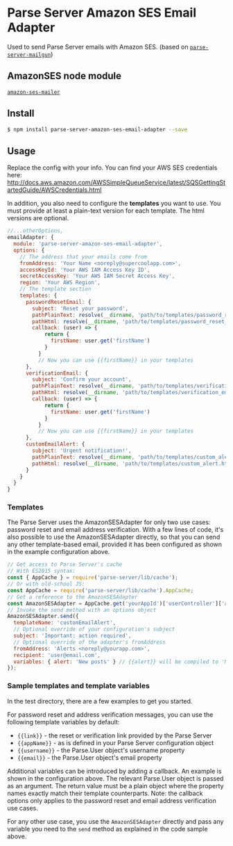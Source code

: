 # Parse Server Amazon SES Email Adapter
Used to send Parse Server emails with Amazon SES.
(based on [`parse-server-mailgun`](https://github.com/sebsylvester/parse-server-mailgun))

## AmazonSES node module
[`amazon-ses-mailer`](https://github.com/antoinerousseau/node-amazon-ses)


## Install
```sh
$ npm install parse-server-amazon-ses-email-adapter --save
```

## Usage
Replace the config with your info.  You can find your AWS SES credentials here: http://docs.aws.amazon.com/AWSSimpleQueueService/latest/SQSGettingStartedGuide/AWSCredentials.html

In addition, you also need to configure the **templates** you want to use.
You must provide at least a plain-text version for each template. The html versions are optional.

```js
//...otherOptions,
emailAdapter: {
  module: 'parse-server-amazon-ses-email-adapter',
  options: {
    // The address that your emails come from
    fromAddress: 'Your Name <noreply@supercoolapp.com>',
    accessKeyId: 'Your AWS IAM Access Key ID',
    secretAccessKey: 'Your AWS IAM Secret Access Key',
    region: 'Your AWS Region',
    // The template section
    templates: {
      passwordResetEmail: {
        subject: 'Reset your password',
        pathPlainText: resolve(__dirname, 'path/to/templates/password_reset_email.txt'),
        pathHtml: resolve(__dirname, 'path/to/templates/password_reset_email.html'),
        callback: (user) => {
            return {
              firstName: user.get('firstName')
            }
          }
          // Now you can use {{firstName}} in your templates
      },
      verificationEmail: {
        subject: 'Confirm your account',
        pathPlainText: resolve(__dirname, 'path/to/templates/verification_email.txt'),
        pathHtml: resolve(__dirname, 'path/to/templates/verification_email.html'),
        callback: (user) => {
            return {
              firstName: user.get('firstName')
            }
          }
          // Now you can use {{firstName}} in your templates
      },
      customEmailAlert: {
        subject: 'Urgent notification!',
        pathPlainText: resolve(__dirname, 'path/to/templates/custom_alert.txt'),
        pathHtml: resolve(__dirname, 'path/to/templates/custom_alert.html'),
      }
    }
  }
}
```


### Templates
The Parse Server uses the AmazonSESAdapter for only two use cases: password reset and email address verification.
With a few lines of code, it's also possible to use the AmazonSESAdapter directly, so that you can send any other template-based email, provided it has been configured as shown in the example configuration above.

```js
// Get access to Parse Server's cache
// With ES2015 syntax:
const { AppCache } = require('parse-server/lib/cache');
// Or with old-school JS:
const AppCache = require('parse-server/lib/cache').AppCache;
// Get a reference to the AmazonSESAdapter
const AmazonSESAdapter = AppCache.get('yourAppId')['userController']['adapter'];
// Invoke the send method with an options object
AmazonSESAdapter.send({
  templateName: 'customEmailAlert',
  // Optional override of your configuration's subject
  subject: 'Important: action required',
  // Optional override of the adapter's fromAddress
  fromAddress: 'Alerts <noreply@yourapp.com>',
  recipient: 'user@email.com',
  variables: { alert: 'New posts' } // {{alert}} will be compiled to 'New posts'
});
```


### Sample templates and template variables
In the test directory, there are a few examples to get you started.

For password reset and address verification messages, you can use the following template variables by default:
* `{{link}}` - the reset or verification link provided by the Parse Server
* `{{appName}}` - as is defined in your Parse Server configuration object
* `{{username}}` - the Parse.User object's username property
* `{{email}}` - the Parse.User object's email property

Additional variables can be introduced by adding a callback.
An example is shown in the configuration above. The relevant Parse.User object is passed as an argument. The return value must be a plain object where the property names exactly match their template counterparts.
Note: the callback options only applies to the password reset and email address verification use cases.

For any other use case, you use the ```AmazonSESAdapter``` directly and pass any variable you need to the ```send``` method as explained in the code sample above.

